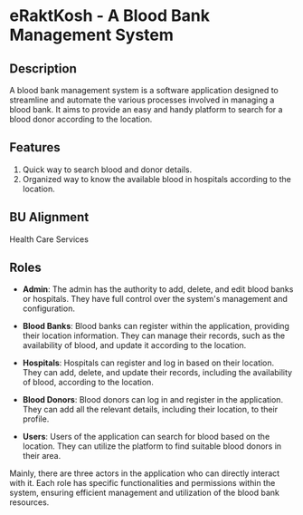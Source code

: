 # eRaktKosh - A Blood Bank Management System

## Description
A blood bank management system is a software application designed to streamline and automate the various processes involved in managing a blood bank. It aims to provide an easy and handy platform to search for a blood donor according to the location.

## Features
1. Quick way to search blood and donor details.
2. Organized way to know the available blood in hospitals according to the location.

## BU Alignment
Health Care Services

## Roles
- **Admin**: The admin has the authority to add, delete, and edit blood banks or hospitals. They have full control over the system's management and configuration.

- **Blood Banks**: Blood banks can register within the application, providing their location information. They can manage their records, such as the availability of blood, and update it according to the location.

- **Hospitals**: Hospitals can register and log in based on their location. They can add, delete, and update their records, including the availability of blood, according to the location.

- **Blood Donors**: Blood donors can log in and register in the application. They can add all the relevant details, including their location, to their profile.

- **Users**: Users of the application can search for blood based on the location. They can utilize the platform to find suitable blood donors in their area.

Mainly, there are three actors in the application who can directly interact with it. Each role has specific functionalities and permissions within the system, ensuring efficient management and utilization of the blood bank resources.









